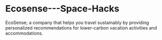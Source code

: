 # Ecosense---Space-Hacks
EcoSense; a company that helps you travel sustainably by providing personalized recommendations for lower-carbon vacation activities and accommodations.
